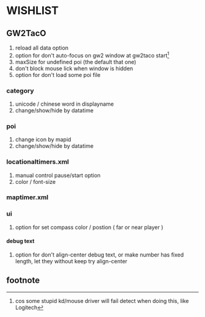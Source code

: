 # WISHLIST

## GW2TacO

1. reload all data option
2. option for don't auto-focus on gw2 window at gw2taco start[^1]
3. maxSize for undefined poi (the default that one)
4. don't block mouse lick when window is hidden
5. option for don't load some poi file

### category

1. unicode / chinese word in displayname
2. change/show/hide by datatime

### poi

1. change icon by mapid
2. change/show/hide by datatime

### locationaltimers.xml

1. manual control pause/start option
2. color / font-size

### maptimer.xml

### ui

1. option for set compass color / postion ( far or near player )

#### debug text

1. option for don't align-center debug text, or make number has fixed length, let they without keep try align-center

## footnote

[^1]: cos some stupid kd/mouse driver will fail detect when doing this, like Logitech
